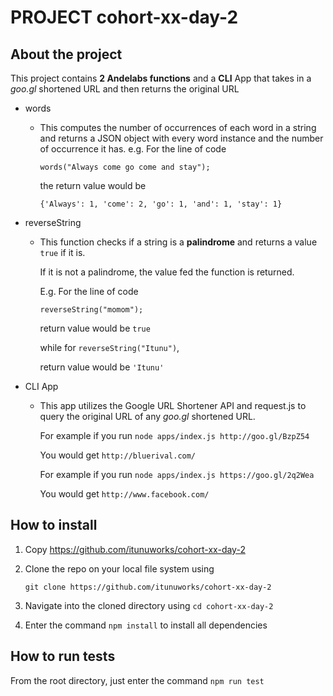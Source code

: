 # **PROJECT cohort-xx-day-2**

## About the project

This project contains **2 Andelabs functions** and a **CLI** App that takes in a *goo.gl* shortened URL and then returns the original URL

- words 

  - This computes the number of occurrences of each word in a string and returns a JSON object with every word instance and the number of occurrence it has. e.g. For the line of code

    `words("Always come go come and stay");`

    the return value would be 

    `{'Always': 1, 'come': 2, 'go': 1, 'and': 1, 'stay': 1}`

- reverseString

  - This function checks if a string is a **palindrome** and returns a value `true` if it is. 	

    If it is not a palindrome, the value fed the function is returned.

    E.g. For the line of code

    `reverseString("momom");`

    return value would be `true`

    while for `reverseString("Itunu")`,

    return value would be `'Itunu'`

- CLI App

  - This app utilizes the Google URL Shortener API and request.js to query the original URL of any *goo.gl* shortened URL.

    For example if you run `node apps/index.js http://goo.gl/BzpZ54`

    You would get `http://bluerival.com/`

    For example if you run `node apps/index.js https://goo.gl/2q2Wea`

    You would get `http://www.facebook.com/`

## How to install

1. Copy https://github.com/itunuworks/cohort-xx-day-2

2. Clone the repo on your local file system using 

   `git clone https://github.com/itunuworks/cohort-xx-day-2`

3. Navigate into the cloned directory using `cd cohort-xx-day-2`

4. Enter the command `npm install` to install all dependencies

## How to run tests

From the root directory, just enter the command `npm run test`
